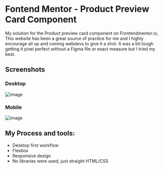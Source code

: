 # Fontend Mentor - Product Preview Card Component

My solution for the Product preview card component on Frontendmentor.io, This website has been a great source of practice for me and I highly encourage all up and coming webdevs to give it a shot. It was a bit tough getting it pixel perfect without a Figma file or exact measure but I tried my best.

## Screenshots

### Desktop
![image](https://github.com/ForbiddenShadow/product-preview-card-component/assets/9211143/5e4ec9f7-f144-43e6-8059-5a9a7e0012c1)


### Mobile
![image](https://github.com/ForbiddenShadow/product-preview-card-component/assets/9211143/7e6031f2-7d15-4970-accd-c4e25a5fc514)



## My Process and tools:

- Desktop first workflow
- Flexbox
- Responsive design
- No libraries were used, just straight HTML/CSS
